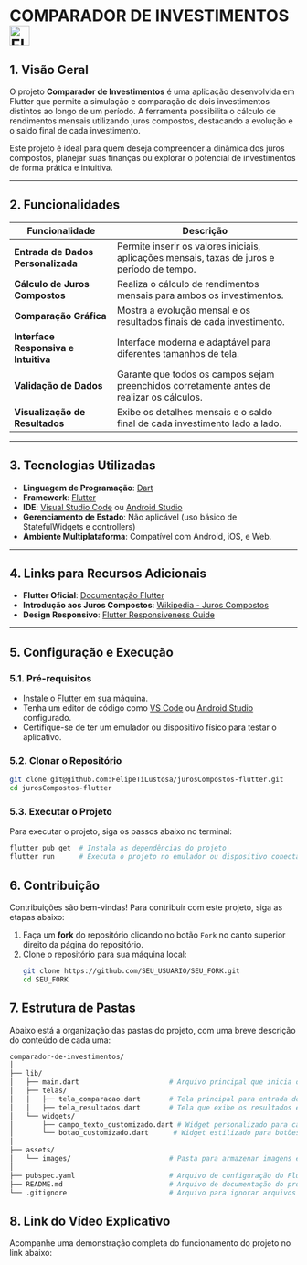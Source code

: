 # COMPARADOR DE INVESTIMENTOS <img src="https://skillicons.dev/icons?i=dart,flutter" alt="Flutter Icon" style="vertical-align: middle; height: 35px;"/>

## 1. Visão Geral

O projeto **Comparador de Investimentos** é uma aplicação desenvolvida em Flutter que permite a simulação e comparação de dois investimentos distintos ao longo de um período. A ferramenta possibilita o cálculo de rendimentos mensais utilizando juros compostos, destacando a evolução e o saldo final de cada investimento.

Este projeto é ideal para quem deseja compreender a dinâmica dos juros compostos, planejar suas finanças ou explorar o potencial de investimentos de forma prática e intuitiva.

---

## 2. Funcionalidades

| Funcionalidade                          | Descrição                                                                                     |
|-----------------------------------------|-----------------------------------------------------------------------------------------------|
| **Entrada de Dados Personalizada**      | Permite inserir os valores iniciais, aplicações mensais, taxas de juros e período de tempo.   |
| **Cálculo de Juros Compostos**          | Realiza o cálculo de rendimentos mensais para ambos os investimentos.                         |
| **Comparação Gráfica**                  | Mostra a evolução mensal e os resultados finais de cada investimento.                         |
| **Interface Responsiva e Intuitiva**    | Interface moderna e adaptável para diferentes tamanhos de tela.                               |
| **Validação de Dados**                  | Garante que todos os campos sejam preenchidos corretamente antes de realizar os cálculos.     |
| **Visualização de Resultados**          | Exibe os detalhes mensais e o saldo final de cada investimento lado a lado.                   |

---

## 3. Tecnologias Utilizadas

- **Linguagem de Programação**: [Dart](https://dart.dev/)
- **Framework**: [Flutter](https://flutter.dev/)
- **IDE**: [Visual Studio Code](https://code.visualstudio.com/) ou [Android Studio](https://developer.android.com/studio)
- **Gerenciamento de Estado**: Não aplicável (uso básico de StatefulWidgets e controllers)
- **Ambiente Multiplataforma**: Compatível com Android, iOS, e Web.

---

## 4. Links para Recursos Adicionais

- **Flutter Oficial**: [Documentação Flutter](https://flutter.dev/docs)
- **Introdução aos Juros Compostos**: [Wikipedia - Juros Compostos](https://pt.wikipedia.org/wiki/Juros_compostos)
- **Design Responsivo**: [Flutter Responsiveness Guide](https://flutter.dev/docs/development/ui/layout/responsive)

---

## 5. Configuração e Execução

### 5.1. Pré-requisitos

- Instale o [Flutter](https://flutter.dev/docs/get-started/install) em sua máquina.
- Tenha um editor de código como [VS Code](https://code.visualstudio.com/) ou [Android Studio](https://developer.android.com/studio) configurado.
- Certifique-se de ter um emulador ou dispositivo físico para testar o aplicativo.

### 5.2. Clonar o Repositório

```bash
git clone git@github.com:FelipeTiLustosa/jurosCompostos-flutter.git
cd jurosCompostos-flutter

```
### 5.3. Executar o Projeto

Para executar o projeto, siga os passos abaixo no terminal:

```bash
flutter pub get  # Instala as dependências do projeto
flutter run      # Executa o projeto no emulador ou dispositivo conectado
```
## 6. Contribuição

Contribuições são bem-vindas! Para contribuir com este projeto, siga as etapas abaixo:

1. Faça um **fork** do repositório clicando no botão `Fork` no canto superior direito da página do repositório.
2. Clone o repositório para sua máquina local:
   ```bash
   git clone https://github.com/SEU_USUARIO/SEU_FORK.git
   cd SEU_FORK

## 7. Estrutura de Pastas

Abaixo está a organização das pastas do projeto, com uma breve descrição do conteúdo de cada uma:

```bash
comparador-de-investimentos/
│
├── lib/
│   ├── main.dart                      # Arquivo principal que inicia o aplicativo
│   ├── telas/
│   │   ├── tela_comparacao.dart       # Tela principal para entrada de dados e comparação
│   │   ├── tela_resultados.dart       # Tela que exibe os resultados e gráficos
│   └── widgets/
│       ├── campo_texto_customizado.dart # Widget personalizado para campos de entrada
│       └── botao_customizado.dart      # Widget estilizado para botões
│
├── assets/
│   └── images/                        # Pasta para armazenar imagens e ícones utilizados
│
├── pubspec.yaml                       # Arquivo de configuração do Flutter
├── README.md                          # Arquivo de documentação do projeto
└── .gitignore                         # Arquivo para ignorar arquivos desnecessários no Git
```
## 8. Link do Vídeo Explicativo
Acompanhe uma demonstração completa do funcionamento do projeto no link abaixo:
